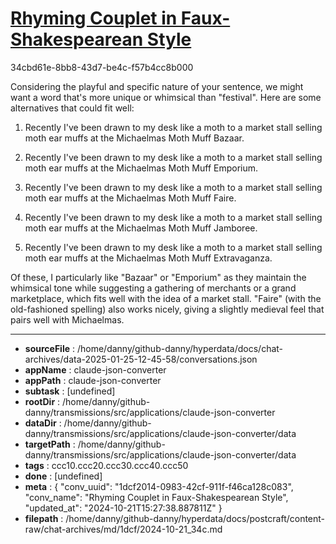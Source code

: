 # [Rhyming Couplet in Faux-Shakespearean Style](https://claude.ai/chat/1dcf2014-0983-42cf-911f-f46ca128c083)

34cbd61e-8bb8-43d7-be4c-f57b4cc8b000

 Considering the playful and specific nature of your sentence, we might want a word that's more unique or whimsical than "festival". Here are some alternatives that could fit well:

1. Recently I've been drawn to my desk like a moth to a market stall selling moth ear muffs at the Michaelmas Moth Muff Bazaar.

2. Recently I've been drawn to my desk like a moth to a market stall selling moth ear muffs at the Michaelmas Moth Muff Emporium.

3. Recently I've been drawn to my desk like a moth to a market stall selling moth ear muffs at the Michaelmas Moth Muff Faire.

4. Recently I've been drawn to my desk like a moth to a market stall selling moth ear muffs at the Michaelmas Moth Muff Jamboree.

5. Recently I've been drawn to my desk like a moth to a market stall selling moth ear muffs at the Michaelmas Moth Muff Extravaganza.

Of these, I particularly like "Bazaar" or "Emporium" as they maintain the whimsical tone while suggesting a gathering of merchants or a grand marketplace, which fits well with the idea of a market stall. "Faire" (with the old-fashioned spelling) also works nicely, giving a slightly medieval feel that pairs well with Michaelmas.

---

* **sourceFile** : /home/danny/github-danny/hyperdata/docs/chat-archives/data-2025-01-25-12-45-58/conversations.json
* **appName** : claude-json-converter
* **appPath** : claude-json-converter
* **subtask** : [undefined]
* **rootDir** : /home/danny/github-danny/transmissions/src/applications/claude-json-converter
* **dataDir** : /home/danny/github-danny/transmissions/src/applications/claude-json-converter/data
* **targetPath** : /home/danny/github-danny/transmissions/src/applications/claude-json-converter/data
* **tags** : ccc10.ccc20.ccc30.ccc40.ccc50
* **done** : [undefined]
* **meta** : {
  "conv_uuid": "1dcf2014-0983-42cf-911f-f46ca128c083",
  "conv_name": "Rhyming Couplet in Faux-Shakespearean Style",
  "updated_at": "2024-10-21T15:27:38.887811Z"
}
* **filepath** : /home/danny/github-danny/hyperdata/docs/postcraft/content-raw/chat-archives/md/1dcf/2024-10-21_34c.md